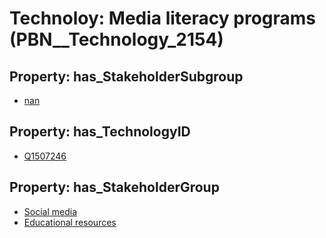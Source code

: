 # Technoloy: __Media literacy programs__ (PBN__Technology_2154)

## Property: has_StakeholderSubgroup

* [nan](PBN__TechSubgroup_7)

## Property: has_TechnologyID

* [Q1507246](Q1507246)

## Property: has_StakeholderGroup

* [Social media](PBN__TechGroup_1)
* [Educational resources](PBN__TechGroup_11)

